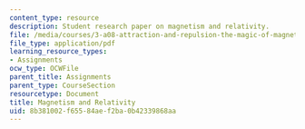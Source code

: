 ```yaml
---
content_type: resource
description: Student research paper on magnetism and relativity.
file: /media/courses/3-a08-attraction-and-repulsion-the-magic-of-magnets-fall-2005/8b381002f65584aef2ba0b42339868aa_mag_relativity.pdf
file_type: application/pdf
learning_resource_types:
- Assignments
ocw_type: OCWFile
parent_title: Assignments
parent_type: CourseSection
resourcetype: Document
title: Magnetism and Relativity
uid: 8b381002-f655-84ae-f2ba-0b42339868aa
---
```

